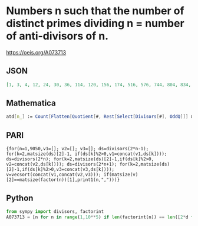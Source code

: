 # Numbers n such that the number of distinct primes dividing n \= number of anti\-divisors of n\.
https://oeis.org/A073713
## JSON
```JSON
[1, 3, 4, 12, 24, 30, 36, 114, 120, 156, 174, 516, 576, 744, 804, 834, 894, 1056, 1344, 1356, 1626, 1686, 1884, 2064, 2136, 2274, 2616, 3396, 3414, 3606, 4044, 4146, 4314, 4506, 5034, 5136, 6036, 6054, 6126, 6306, 6504, 7296, 7680, 7824, 7944, 8994, 9024]
```
## Mathematica
```Mathematica
atd[n_] := Count[Flatten[Quotient[#, Rest[Select[Divisors[#], OddQ]]] & /@ (2 n + Range[-1, 1])], Except[1]]; Select[Range[9030], PrimeNu[#] == atd[#] &] (* _Jayanta Basu_, Jul 08 2013 *)
```
## PARI
```PARI
{for(n=1,9050,v1=[]; v2=[]; v3=[]; ds=divisors(2*n-1); for(k=2,matsize(ds)[2]-1, if(ds[k]%2>0,v1=concat(v1,ds[k]))); ds=divisors(2*n); for(k=2,matsize(ds)[2]-1,if(ds[k]%2>0, v2=concat(v2,ds[k]))); ds=divisors(2*n+1); for(k=2,matsize(ds)[2]-1,if(ds[k]%2>0,v3=concat(v3,ds[k]))); v=vecsort(concat(v1,concat(v2,v3))); if(matsize(v)[2]==matsize(factor(n))[1],print1(n,",")))}
```
## Python
```Python
from sympy import divisors, factorint
A073713 = [n for n in range(1,10**5) if len(factorint(n)) == len([2*d for d in divisors(n) if n > 2*d and n % (2*d)] + [d for d in divisors(2*n-1) if n > d >= 2 and n % d] + [d for d in divisors(2*n+1) if n > d >= 2 and n % d])] # _Chai Wah Wu_, Aug 13 2014
```
